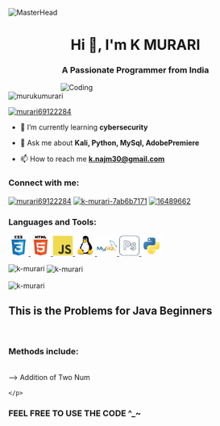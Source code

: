 ![MasterHead](https://th.bing.com/th/id/R.f12c6e6c173f0231a564dc88eefa568f?rik=%2fR7pESiY9%2bTm3Q&riu=http%3a%2f%2fwww.marctrenttucker.com%2fwp-content%2fuploads%2f2018%2f01%2fbanner_programming.png&ehk=K2otq%2b8XlGiw%2b6WT9wSgEKW13yn16OhOvzhh6UcqvTA%3d&risl=&pid=ImgRaw&r=0)


<h1 align="center">Hi 👋, I'm K MURARI</h1>
<h3 align="center">A Passionate Programmer from India</h3>

<img align="right" alt="Coding" width="400" src="https://www.bing.com/th/id/OGC.e1f3413bf5036045713341394f617225?pid=1.7&rurl=https%3a%2f%2fcdn.dribbble.com%2fusers%2f1162077%2fscreenshots%2f3848914%2fprogrammer.gif&ehk=hANs%2bktW5sQlvyjDispeFdwwb0b3PsyP%2biI7wi0JgWw%3d">


<p align="left"> <img src="https://komarev.com/ghpvc/?username=murukumurari&label=Profile%20views&color=0e75b6&style=flat" alt="murukumurari" /> </p>

<p align="left"> <a href="https://twitter.com/murari69122284" target="blank"><img src="https://img.shields.io/twitter/follow/murari69122284?logo=twitter&style=for-the-badge" alt="murari69122284" /></a> </p>

- 🌱 I’m currently learning **cybersecurity**

- 💬 Ask me about **Kali, Python, MySql, AdobePremiere**

- 📫 How to reach me **k.najm30@gmail.com**

<h3 align="left">Connect with me:</h3>
<p align="left">
<a href="https://twitter.com/murari69122284" target="blank"><img align="center" src="https://raw.githubusercontent.com/rahuldkjain/github-profile-readme-generator/master/src/images/icons/Social/twitter.svg" alt="murari69122284" height="30" width="40" /></a>
<a href="https://linkedin.com/in/k-murari-7ab6b7171" target="blank"><img align="center" src="https://raw.githubusercontent.com/rahuldkjain/github-profile-readme-generator/master/src/images/icons/Social/linked-in-alt.svg" alt="k-murari-7ab6b7171" height="30" width="40" /></a>
<a href="https://stackoverflow.com/users/16489662" target="blank"><img align="center" src="https://raw.githubusercontent.com/rahuldkjain/github-profile-readme-generator/master/src/images/icons/Social/stack-overflow.svg" alt="16489662" height="30" width="40" /></a>
</p>

<h3 align="left">Languages and Tools:</h3>
<p align="left"> <a href="https://www.w3schools.com/css/" target="_blank" rel="noreferrer"> <img src="https://raw.githubusercontent.com/devicons/devicon/master/icons/css3/css3-original-wordmark.svg" alt="css3" width="40" height="40"/> </a> <a href="https://www.w3.org/html/" target="_blank" rel="noreferrer"> <img src="https://raw.githubusercontent.com/devicons/devicon/master/icons/html5/html5-original-wordmark.svg" alt="html5" width="40" height="40"/> </a> <a href="https://developer.mozilla.org/en-US/docs/Web/JavaScript" target="_blank" rel="noreferrer"> <img src="https://raw.githubusercontent.com/devicons/devicon/master/icons/javascript/javascript-original.svg" alt="javascript" width="40" height="40"/> </a> <a href="https://www.linux.org/" target="_blank" rel="noreferrer"> <img src="https://raw.githubusercontent.com/devicons/devicon/master/icons/linux/linux-original.svg" alt="linux" width="40" height="40"/> </a> <a href="https://www.mysql.com/" target="_blank" rel="noreferrer"> <img src="https://raw.githubusercontent.com/devicons/devicon/master/icons/mysql/mysql-original-wordmark.svg" alt="mysql" width="40" height="40"/> </a> <a href="https://www.photoshop.com/en" target="_blank" rel="noreferrer"> <img src="https://raw.githubusercontent.com/devicons/devicon/master/icons/photoshop/photoshop-line.svg" alt="photoshop" width="40" height="40"/> </a> <a href="https://www.python.org" target="_blank" rel="noreferrer"> <img src="https://raw.githubusercontent.com/devicons/devicon/master/icons/python/python-original.svg" alt="python" width="40" height="40"/> </a> </p>

<p><img align="left" src="https://github-readme-stats.vercel.app/api/top-langs?username=k-murari&show_icons=true&locale=en&layout=compact" alt="k-murari" /></p>

<p>&nbsp;<img align="center" src="https://github-readme-stats.vercel.app/api?username=k-murari&show_icons=true&locale=en" alt="k-murari" /></p>

<p><img align="center" src="https://github-readme-streak-stats.herokuapp.com/?user=k-murari&" alt="k-murari" /></p>
 <b> 
   <p>
  <h2>This is the Problems for Java Beginners </h2> 
   </b>
<br>
 <h3> Methods include: </h3> <br>
    --> Addition of Two Num 
   
    </p>

<h3> FEEL FREE TO USE THE CODE ^_~</h3>
